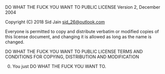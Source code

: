 DO WHAT THE FUCK YOU WANT TO PUBLIC LICENSE
        Version 2, December 2004

Copyright (C) 2018 Sid Jain <sid_26@outlook.com>

Everyone is permitted to copy and distribute verbatim or modified
copies of this license document, and changing it is allowed as long
as the name is changed.

DO WHAT THE FUCK YOU WANT TO PUBLIC LICENSE
TERMS AND CONDITIONS FOR COPYING, DISTRIBUTION AND MODIFICATION

0. You just DO WHAT THE FUCK YOU WANT TO.
